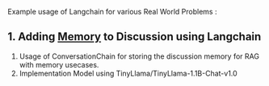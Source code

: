 Example usage of Langchain for various Real World Problems : 

## 1. Adding [Memory]([url](https://github.com/HSaurabh0919/CTransformers/blob/main/LangChain/Memory.ipynb)https://github.com/HSaurabh0919/CTransformers/blob/main/LangChain/Memory.ipynb) to Discussion using Langchain

1. Usage of ConversationChain for storing the discussion memory for RAG with memory usecases.
2. Implementation Model using TinyLlama/TinyLlama-1.1B-Chat-v1.0
